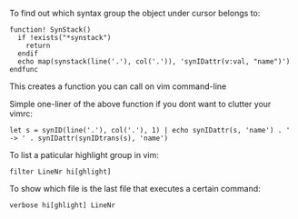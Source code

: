 To find out which syntax group the object under cursor belongs to:

```viml
function! SynStack()
  if !exists("*synstack")
    return
  endif
  echo map(synstack(line('.'), col('.')), 'synIDattr(v:val, "name")')
endfunc
```

This creates a function you can call on vim command-line

Simple one-liner of the above function if you dont want to clutter your vimrc:

```viml
let s = synID(line('.'), col('.'), 1) | echo synIDattr(s, 'name') . ' -> ' . synIDattr(synIDtrans(s), 'name')
```

To list a paticular highlight group in vim:

```
filter LineNr hi[ghlight]
```

To show which file is the last file that executes a certain command:

```
verbose hi[ghlight] LineNr
```
